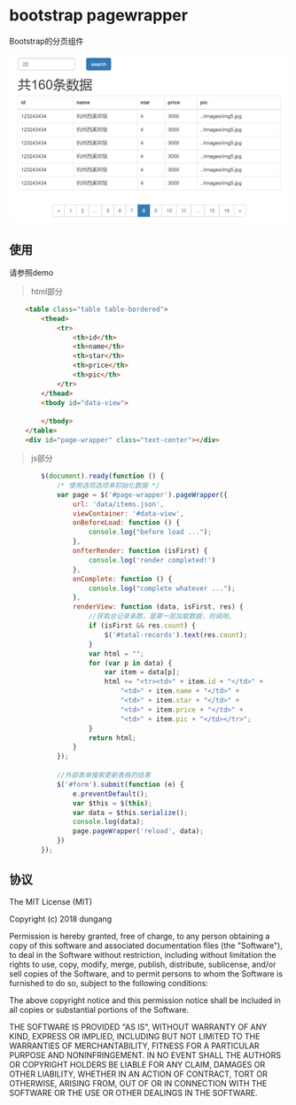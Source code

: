 # bootstrap pagewrapper

Bootstrap的分页组件

![模态框](demo/demo.png)


## 使用

请参照demo

> html部分

```html
    <table class="table table-bordered">
        <thead>
            <tr>
                <th>id</th>
                <th>name</th>
                <th>star</th>
                <th>price</th>
                <th>pic</th>
            </tr>
        </thead>
        <tbody id="data-view">

        </tbody>
    </table>
    <div id="page-wrapper" class="text-center"></div>
```

> js部分

```js
        $(document).ready(function () {
            /* 使用选项选项来初始化数据 */
            var page = $('#page-wrapper').pageWrapper({
                url: 'data/items.json',
                viewContainer: '#data-view',
                onBeforeLoad: function () {
                    console.log("before load ...");
                },
                onfterRender: function (isFirst) {
                    console.log('render completed!')
                },
                onComplete: function () {
                    console.log("complete whatever ...");
                },
                renderView: function (data, isFirst, res) {
                    //获取总记录条数，是第一层加载数据，则调用。
                    if (isFirst && res.count) {
                        $('#total-records').text(res.count);
                    }
                    var html = "";
                    for (var p in data) {
                        var item = data[p];
                        html += "<tr><td>" + item.id + "</td>" +
                            "<td>" + item.name + "</td>" +
                            "<td>" + item.star + "</td>" +
                            "<td>" + item.price + "</td>" +
                            "<td>" + item.pic + "</td></tr>";
                    }
                    return html;
                }
            });

            //外部表单搜索更新表格的结果
            $('#form').submit(function (e) {
                e.preventDefault();
                var $this = $(this);
                var data = $this.serialize();
                console.log(data);
                page.pageWrapper('reload', data);
            })
        });
```

## 协议

The MIT License (MIT)

Copyright (c) 2018 dungang

Permission is hereby granted, free of charge, to any person obtaining a copy of
this software and associated documentation files (the "Software"), to deal in
the Software without restriction, including without limitation the rights to
use, copy, modify, merge, publish, distribute, sublicense, and/or sell copies of
the Software, and to permit persons to whom the Software is furnished to do so,
subject to the following conditions:

The above copyright notice and this permission notice shall be included in all
copies or substantial portions of the Software.

THE SOFTWARE IS PROVIDED "AS IS", WITHOUT WARRANTY OF ANY KIND, EXPRESS OR
IMPLIED, INCLUDING BUT NOT LIMITED TO THE WARRANTIES OF MERCHANTABILITY, FITNESS
FOR A PARTICULAR PURPOSE AND NONINFRINGEMENT. IN NO EVENT SHALL THE AUTHORS OR
COPYRIGHT HOLDERS BE LIABLE FOR ANY CLAIM, DAMAGES OR OTHER LIABILITY, WHETHER
IN AN ACTION OF CONTRACT, TORT OR OTHERWISE, ARISING FROM, OUT OF OR IN
CONNECTION WITH THE SOFTWARE OR THE USE OR OTHER DEALINGS IN THE SOFTWARE.